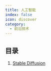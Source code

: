 ```yaml
---
title: 人工智能
index: false
icon: discover
category:
  - 前沿技术
---
```


## 目录


1. [Stable Diffusion](./sd/README.md)